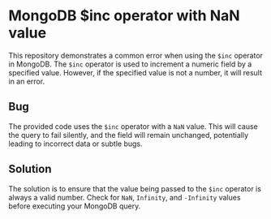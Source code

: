 # MongoDB $inc operator with NaN value

This repository demonstrates a common error when using the `$inc` operator in MongoDB. The `$inc` operator is used to increment a numeric field by a specified value. However, if the specified value is not a number, it will result in an error. 

## Bug

The provided code uses the `$inc` operator with a `NaN` value.  This will cause the query to fail silently, and the field will remain unchanged, potentially leading to incorrect data or subtle bugs.

## Solution

The solution is to ensure that the value being passed to the `$inc` operator is always a valid number.  Check for `NaN`, `Infinity`, and `-Infinity` values before executing your MongoDB query.